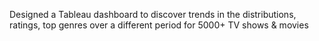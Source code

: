Designed a Tableau dashboard to discover trends in the distributions, ratings, top genres over a different period for 5000+ TV shows & movies
